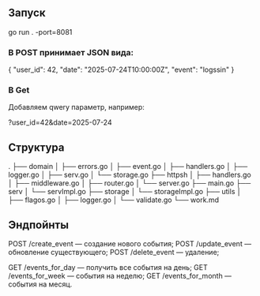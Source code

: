 ## Запуск
go run . -port=8081 

### В POST принимает JSON вида: 
{
    "user_id": 42,
    "date": "2025-07-24T10:00:00Z",
    "event": "logssin"
}
### В Get 
Добавляем qwery параметр, например:

?user_id=42&date=2025-07-24

## Структура
.
├── domain
│   ├── errors.go
│   ├── event.go
│   ├── handlers.go
│   ├── logger.go
│   ├── serv.go
│   └── storage.go
├── httpsh
│   ├── handlers.go
│   ├── middleware.go
│   ├── router.go
│   └── server.go
├── main.go
├── serv
│   └── servImpl.go
├── storage
│   └── storageImpl.go
├── utils
│   ├── flagos.go
│   ├── logger.go
│   └── validate.go
└── work.md

## Эндпойнты
   POST /create_event — создание нового события;
   POST /update_event — обновление существующего;
   POST /delete_event — удаление;

   GET /events_for_day — получить все события на день;
   GET /events_for_week — события на неделю;
   GET /events_for_month — события на месяц.

   